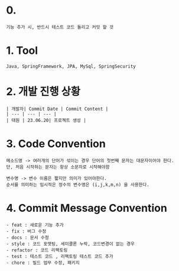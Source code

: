 # 0.
    기능 추가 시, 반드시 테스트 코드 돌리고 커밋 할 것

# 1. Tool
    Java, SpringFramework, JPA, MySql, SpringSecurity

# 2. 개발 진행 상황

    | 개발자| Commit Date | Commit Content | 
    | --- | --- | --- |
    | 태원 | 23.06.20| 프로젝트 생성 |

# 3. Code Convention

    메소드명 -> 여러개의 단어가 섞이는 경우 단어의 첫번째 문자는 대문자이어야 한다.
    단, 처음 시작하는 문자는 항상 소문자로 시작해야함

    변수명 -> 변수 이름은 짧지만 의미가 있어야한다.
    순서를 의미하는 임시적은 정수의 변수명은 (i,j,k,m,n) 을 사용한다.

# 4. Commit Message Convention

    - feat : 새로운 기능 추가
    - fix : 버그 수정
    - docs : 문서 수정
    - style : 코드 포맷팅, 세미콜론 누락, 코드변경이 없는 경우
    - refactor : 코드 리팩토링
    - test : 테스트 코드 , 리팩토링 테스트 코드 추가
    - chore : 빌드 업무 수정, 패키지 

    